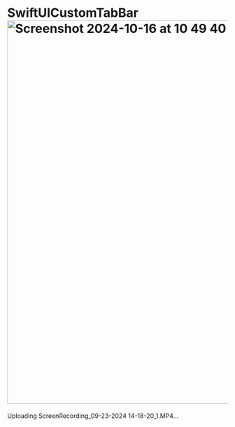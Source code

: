 # SwiftUICustomTabBar<img width="875" alt="Screenshot 2024-10-16 at 10 49 40" src="https://github.com/user-attachments/assets/5bf80eae-1f4b-4860-89ba-147c5a1cfc23">



Uploading ScreenRecording_09-23-2024 14-18-20_1.MP4…

